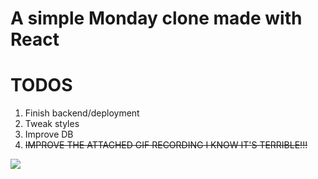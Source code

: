 # A simple Monday clone made with React

# TODOS
1. Finish backend/deployment
2. Tweak styles
3. Improve DB
4. ~~IMPROVE THE ATTACHED GIF RECORDING I KNOW IT'S TERRIBLE!!!~~

![](https://i.imgur.com/kS3JwPr.gif)
